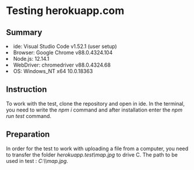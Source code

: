 <h1>Testing herokuapp.com</h1>

<h2>Summary</h2>
<li>ide: Visual Studio Code v1.52.1 (user setup)</li>
<li>Browser: Google Chrome v88.0.4324.104</li>
<li>Node.js: 12.14.1</li>
<li>WebDriver: chromedriver v88.0.4324.68</li> 
<li>OS: Windows_NT x64 10.0.18363</li>

<h2>Instruction</h2>
<p>To work with the test, clone the repository and open in ide. In the terminal, you need to write the <em>npm i</em> command and after installation enter the <em>npm run test</em> command.</p>

<h2>Preparation</h2>
<p>In order for the test to work with uploading a file from a computer, you need to transfer the folder <em>herokuapp.test\map.jpg</em> to drive C. The path to be used in test : <em>C:\\map.jpg</em>.<p> 
